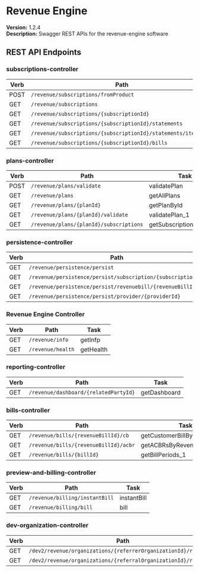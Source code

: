 # Revenue Engine

**Version:** 1.2.4  
**Description:** Swagger REST APIs for the revenue-engine software  


## REST API Endpoints

### subscriptions-controller
| Verb | Path | Task |
|------|------|------|
| POST | `/revenue/subscriptions/fromProduct` | convertFromProduct |
| GET | `/revenue/subscriptions` | getAllSubscriptions |
| GET | `/revenue/subscriptions/{subscriptionId}` | getSubscription |
| GET | `/revenue/subscriptions/{subscriptionId}/statements` | statementCalculator |
| GET | `/revenue/subscriptions/{subscriptionId}/statements/itemsonly` | statementItems |
| GET | `/revenue/subscriptions/{subscriptionId}/bills` | getBillPeriods |

### plans-controller
| Verb | Path | Task |
|------|------|------|
| POST | `/revenue/plans/validate` | validatePlan |
| GET | `/revenue/plans` | getAllPlans |
| GET | `/revenue/plans/{planId}` | getPlanById |
| GET | `/revenue/plans/{planId}/validate` | validatePlan_1 |
| GET | `/revenue/plans/{planId}/subscriptions` | getSubscriptionsByPlanId |

### persistence-controller
| Verb | Path | Task |
|------|------|------|
| GET | `/revenue/persistence/persist` | peristEverything |
| GET | `/revenue/persistence/persist/subscription/{subscriptionId}` | persistForSubscription |
| GET | `/revenue/persistence/persist/revenuebill/{revenueBillId}` | persistRevenueBill |
| GET | `/revenue/persistence/persist/provider/{providerId}` | persistForProvider |

### Revenue Engine Controller
| Verb | Path | Task |
|------|------|------|
| GET | `/revenue/info` | getInfp |
| GET | `/revenue/health` | getHealth |

### reporting-controller
| Verb | Path | Task |
|------|------|------|
| GET | `/revenue/dashboard/{relatedPartyId}` | getDashboard |

### bills-controller
| Verb | Path | Task |
|------|------|------|
| GET | `/revenue/bills/{revenueBillId}/cb` | getCustomerBillByRevenueBillId |
| GET | `/revenue/bills/{revenueBillId}/acbr` | getACBRsByRevenueBillId |
| GET | `/revenue/bills/{billId}` | getBillPeriods_1 |

### preview-and-billing-controller
| Verb | Path | Task |
|------|------|------|
| GET | `/revenue/billing/instantBill` | instantBill |
| GET | `/revenue/billing/bill` | bill |

### dev-organization-controller
| Verb | Path | Task |
|------|------|------|
| GET | `/dev2/revenue/organizations/{referrerOrganizationId}/referrals` | listReferralsProviders |
| GET | `/dev2/revenue/organizations/{referralOrganizationId}/referrer` | getReferrerProvider |

